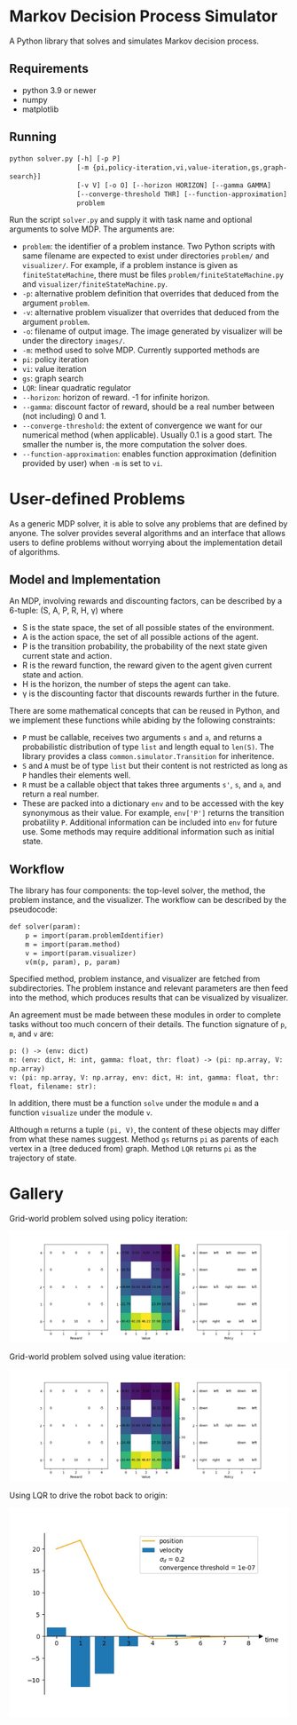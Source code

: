 # Markov Decision Process Simulator

A Python library that solves and simulates Markov decision process.

## Requirements

+ python 3.9 or newer
+ numpy
+ matplotlib

## Running

```
python solver.py [-h] [-p P]
                 [-m {pi,policy-iteration,vi,value-iteration,gs,graph-search}]
                 [-v V] [-o O] [--horizon HORIZON] [--gamma GAMMA]
                 [--converge-threshold THR] [--function-approximation]
                 problem

```

Run the script ```solver.py``` and supply it with task name and optional arguments to solve MDP. The arguments are:

+ ```problem```: the identifier of a problem instance. Two Python scripts with same filename are expected to exist under directories ```problem/``` and ```visualizer/```. For example, if a problem instance is given as ```finiteStateMachine```, there must be files ```problem/finiteStateMachine.py``` and ```visualizer/finiteStateMachine.py```.
+ ```-p```: alternative problem definition that overrides that deduced from the argument ```problem```.
+ ```-v```: alternative problem visualizer that overrides that deduced from the argument  ```problem```.
+ ```-o```: filename of output image. The image generated by visualizer will be under the directory ```images/```.
+ ```-m```: method used to solve MDP. Currently supported methods are
 + ```pi```: policy iteration
 + ```vi```: value iteration
 + ```gs```: graph search
 + ```LQR```: linear quadratic regulator
+ ```--horizon```: horizon of reward. -1 for infinite horizon.
+ ```--gamma```: discount factor of reward, should be a real number between (not including) 0 and 1.
+ ```--converge-threshold```: the extent of convergence we want for our numerical method (when applicable). Usually 0.1 is a good start. The smaller the number is, the more computation the solver does.
+ ```--function-approximation```: enables function approximation (definition provided by user) when ```-m``` is set to ```vi```.

# User-defined Problems

As a generic MDP solver, it is able to solve any problems that are defined by anyone. The solver provides several algorithms and an interface that allows users to define problems without worrying about the implementation detail of algorithms.

## Model and Implementation

An MDP, involving rewards and discounting factors, can be described by a 6-tuple: (S, A, P, R, H, γ) where

+ S is the state space, the set of all possible states of the environment.
+ A is the action space, the set of all possible actions of the agent.
+ P is the transition probability, the probability of the next state given current state and action.
+ R is the reward function, the reward given to the agent given current state and action.
+ H is the horizon, the number of steps the agent can take.
+ γ is the discounting factor that discounts rewards further in the future.

There are some mathematical concepts that can be reused in Python, and we implement these functions while abiding by the following constraints:

+ ```P``` must be callable, receives two arguments ```s``` and ```a```, and returns a probabilistic distribution of type ```list``` and length equal to ```len(S)```. The library provides a class ```common.simulator.Transition``` for inheritence.
+ ```S``` and ```A``` must be of type ```list``` but their content is not restricted as long as ```P``` handles their elements well.
+ ```R``` must be a callable object that takes three arguments ```s'```, ```s```, and ```a```, and return a real number.
+ These are packed into a dictionary ```env``` and to be accessed with the key synonymous as their value. For example, ```env['P']``` returns the transition probatility ```P```. Additional information can be included into ```env``` for future use. Some methods may require additional information such as initial state.

## Workflow

The library has four components: the top-level solver, the method, the problem instance, and the visualizer. The workflow can be described by the pseudocode:

```
def solver(param):
    p = import(param.problemIdentifier)
    m = import(param.method)
    v = import(param.visualizer)
    v(m(p, param), p, param)
```

Specified method, problem instance, and visualizer are fetched from subdirectories. The problem instance and relevant parameters are then feed into the method, which produces results that can be visualized by visualizer.

An agreement must be made between these modules in order to complete tasks without too much concern of their details. The function signature of ```p```, ```m```, and ```v``` are:

```
p: () -> (env: dict)
m: (env: dict, H: int, gamma: float, thr: float) -> (pi: np.array, V: np.array)
v: (pi: np.array, V: np.array, env: dict, H: int, gamma: float, thr: float, filename: str):
```

In addition, there must be a function ```solve``` under the module ```m``` and a function ```visualize``` under the module ```v```.

Although ```m``` returns a tuple ```(pi, V)```, the content of these objects may differ from what these names suggest. Method ```gs``` returns ```pi``` as parents of each vertex in a (tree deduced from) graph. Method ```LQR``` returns ```pi``` as the trajectory of state.

# Gallery

Grid-world problem solved using policy iteration:

![](images/gridworld_policyIteration.jpg)

Grid-world problem solved using value iteration:

![](images/gridworld_valueIteration.jpg)

Using LQR to drive the robot back to origin:

![](images/numberlineLQR.jpg)

<!-- press control+shift+M for markdown preview -->
